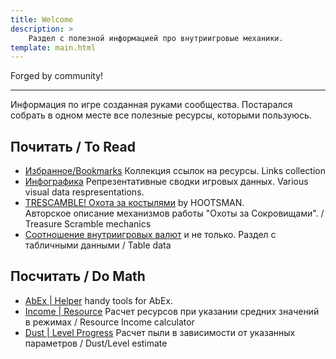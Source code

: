 ```yaml
---
title: Welcome
description: >
    Раздел с полезной информацией про внутриигровые механики.
template: main.html
---
```


Forged by community!

***

Информация по игре созданная руками сообщества. Постарался собрать в одном месте все полезные ресурсы, которыми
пользуюсь.

## Почитать / To Read

- [Избранное/Bookmarks](links.md) Коллекция ссылок на ресурсы. Links collection
- [Инфографика](infographics.md) Репрезентативные сводки игровых данных. Various visual data respresentations.
- [TRESCAMBLE! Охота за костылями](trescamble.md) by HOOTSMAN.  
  Авторское описание механизмов работы "Охоты за Сокровищами". / Treasure Scramble mechanics
- [Соотношение внутриигровых валют](tables.md) и не только. Раздел с табличными данными / Table data

## Посчитать / Do Math

- [AbEx | Helper](abex.md) handy tools for AbEx.
- [Income | Resource](income.md) Расчет ресурсов при указании средних значений в режимах / Resource Income calculator
- [Dust | Level Progress](dust.md) Расчет пыли в зависимости от указанных параметров / Dust/Level estimate
